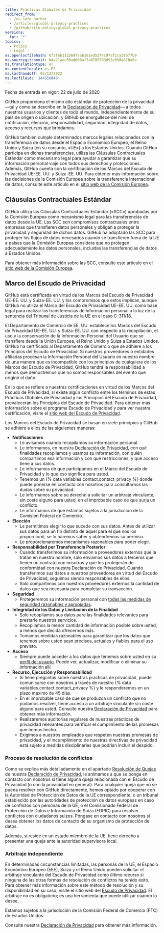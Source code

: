 ```yaml
---
title: Prácticas Globales de Privacidad
redirect_from:
  - /eu-safe-harbor
  - /articles/global-privacy-practices
  - /github/site-policy/global-privacy-practices
versions:
  fpt: '*'
topics:
  - Policy
  - Legal
ms.openlocfilehash: bf2feb111b697aa6181ed5274c97af1ca31b77b9
ms.sourcegitcommit: b4a21aae50ad008af3a0785703d93e958a878a0e
ms.translationtype: HT
ms.contentlocale: es-ES
ms.lasthandoff: 05/12/2022
ms.locfileid: '144556848'
---
```

Fecha de entrada en vigor: 22 de julio de 2020

GitHub proporciona el mismo alto estándar de protección de la privacidad —tal y como se describe en la [Declaración de Privacidad](/github/site-policy/github-privacy-statement#githubs-global-privacy-practices)— a todos nuestros usuarios y clientes de todo el mundo, independientemente de su país de origen o ubicación, y GitHub se enorgullece del nivel de notificación, elección, responsabilidad, seguridad, integridad de datos, acceso y recursos que brindamos. 

GitHub también cumple determinados marcos legales relacionados con la transferencia de datos desde el Espacio Económico Europeo, el Reino Unido y Suiza (en su conjunto, «UE») a los Estados Unidos. Cuando GitHub participa en dichas transferencias, utiliza las Cláusulas Contractuales Estándar como mecanismo legal para ayudar a garantizar que su información personal viaje con todos sus derechos y protecciones. Además, GitHub cuenta con la certificación de los Marcos del Escudo de Privacidad UE-EE. UU. y Suiza-EE. UU. Para obtener más información sobre las decisiones de la Comisión Europea sobre la transferencia internacional de datos, consulte este artículo en el [sitio web de la Comisión Europea](https://ec.europa.eu/info/law/law-topic/data-protection/international-dimension-data-protection_en).

## <a name="standard-contractual-clauses"></a>Cláusulas Contractuales Estándar

GitHub utiliza las Cláusulas Contractuales Estándar («SCC») aprobadas por la Comisión Europea como mecanismo legal para las transferencias de datos desde la UE. Las SCC son compromisos contractuales entre empresas que transfieren datos personales y obligan a proteger la privacidad y seguridad de dichos datos. GitHub ha adoptado las SCC para proteger los flujos de datos necesarios cuando se transfieren fuera de la UE a países que la Comisión Europea considera que no protegen adecuadamente los datos personales, incluidas las transferencias de datos a Estados Unidos. 

Para obtener más información sobre las SCC, consulte este artículo en el [sitio web de la Comisión Europea](https://ec.europa.eu/info/law/law-topic/data-protection/international-dimension-data-protection/standard-contractual-clauses-scc_en). 

## <a name="privacy-shield-framework"></a>Marco del Escudo de Privacidad

GitHub está certificada en virtud de los Marcos del Escudo de Privacidad UE-EE. UU. y Suiza-EE. UU. y los compromisos que estos implican, aunque GitHub no utiliza el Marco del Escudo de Privacidad UE-EE. UU. como base legal para realizar las transferencias de información personal a la luz de la sentencia del Tribunal de Justicia de la UE en el caso C-311/18.

El Departamento de Comercio de EE. UU. establece los Marcos del Escudo de Privacidad UE-EE. UU. y Suiza-EE. UU. con respecto a la recopilación, el uso y la conservación de la Información Personal del Usuario que se transfiere desde la Unión Europea, el Reino Unido y Suiza a Estados Unidos. GitHub ha certificado al Departamento de Comercio que se adhiere a los Principios del Escudo de Privacidad. Si nuestros proveedores o entidades afiliadas procesan la Información Personal del Usuario en nuestro nombre de una manera que es incompatible con los principios de cualquiera de los Marcos del Escudo de Privacidad, GitHub tendrá la responsabilidad a menos que demostremos que no somos responsables del evento que originó el daño.

En lo que se refiere a nuestras certificaciones en virtud de los Marcos del Escudo de Privacidad, si existe algún conflicto entre los términos de estas Prácticas Globales de Privacidad y los Principios del Escudo de Privacidad, prevalecerán los Principios del Escudo de Privacidad. Para obtener más información sobre el programa Escudo de Privacidad y para ver nuestra certificación, visite el [sitio web del Escudo de Privacidad](https://www.privacyshield.gov/).

Los Marcos del Escudo de Privacidad se basan en siete principios y GitHub se adhiere a ellos de las siguientes maneras:

- **Notificaciones**
  - Le avisamos cuando recopilamos su información personal.
  - Le informamos, en nuestra [Declaración de Privacidad](/articles/github-privacy-statement/), con qué finalidades recopilamos y usamos su información, con quién compartimos esa información y con qué restricciones, y qué acceso tiene a sus datos.
  - Le informamos de que participamos en el Marco del Escudo de Privacidad y lo que eso significa para usted.
  - Tenemos un {% data variables.contact.contact_privacy %} donde puede ponerse en contacto con nosotros para consultarnos las dudas sobre su privacidad.
  - Le informamos sobre su derecho a solicitar un arbitraje vinculante, sin coste alguno para usted, en el improbable caso de que surja un conflicto.
  - Le informamos de que estamos sujetos a la jurisdicción de la Comisión Federal de Comercio.
- **Elección**
  - Le permitimos elegir lo que sucede con sus datos. Antes de utilizar sus datos para un fin distinto de aquel para el que nos los proporcionó, se lo haremos saber y obtendremos su permiso.
  - Le proporcionaremos mecanismos razonables para poder elegir.
- **Responsabilidad por Transferencia Posterior**
  - Cuando transferimos su información a proveedores externos que la tratan en nuestro nombre, solo enviamos sus datos a terceros que tienen un contrato con nosotros y que los protegerán de conformidad con nuestra Declaración de Privacidad. Cuando transferimos sus datos a nuestros proveedores en virtud del Escudo de Privacidad, seguimos siendo responsables de ellos.
  - Solo compartimos con nuestros proveedores externos la cantidad de datos que sea necesaria para completar su transacción.
- **Seguridad**
  - Protegeremos su información personal con [todas las medidas de seguridad razonables y apropiadas](https://github.com/security).
- **Integridad de los Datos y Limitación de la Finalidad**
  - Solo recopilamos sus datos para las finalidades relevantes para prestarle nuestros servicios.
  - Recopilamos la menor cantidad de información posible sobre usted, a menos que decida ofrecernos más.
  - Tomamos medidas razonables para garantizar que los datos que tenemos sobre usted sean precisos, actuales y fiables para el uso previsto.
- **Acceso**
  - Siempre puede acceder a los datos que tenemos sobre usted en su [perfil del usuario](https://github.com/settings/profile). Puede ver, actualizar, modificar o eliminar su información allí.
- **Recurso, Ejecución y Responsabilidad**
  - Si tiene preguntas sobre nuestras prácticas de privacidad, puede comunicarse con nosotros a través de nuestro {% data variables.contact.contact_privacy %} y le responderemos en un plazo máximo de 45 días.
  - En el improbable caso de que se produzca un conflicto que no podamos resolver, tiene acceso a un arbitraje vinculante sin coste alguno para usted. Consulte nuestra [Declaración de Privacidad](/articles/github-privacy-statement/) para obtener más información.
  - Realizaremos auditorías regulares de nuestras prácticas de privacidad relevantes para verificar el cumplimiento de las promesas que hemos hecho.
  - Exigimos a nuestros empleados que respeten nuestras promesas de privacidad, y el incumplimiento de nuestras directivas de privacidad está sujeto a medidas disciplinarias que podrían incluir el despido.


### <a name="dispute-resolution-process"></a>Proceso de resolución de conflictos

Como se explica más detalladamente en el apartado [Resolución de Quejas](/github/site-policy/github-privacy-statement#resolving-complaints) de nuestra [Declaración de Privacidad](/github/site-policy/github-privacy-statement), le animamos a que se ponga en contacto con nosotros si tiene alguna queja relacionada con el Escudo de Privacidad (o con la privacidad en general). Para cualquier queja que no se pueda resolver con GitHub directamente, hemos optado por cooperar con la Autoridad de Protección de Datos de la UE correspondiente, o un tribunal establecido por las autoridades de protección de datos europeas en caso de conflictos con personas de la UE, o el Comisionado Federal de Protección de Datos e Información de Suiza (FDPIC) para resolver conflictos con ciudadanos suizos. Póngase en contacto con nosotros si desea obtener los datos de contacto de su organismo de protección de datos.

Además, si reside en un estado miembro de la UE, tiene derecho a presentar una queja ante la autoridad supervisora local.

### <a name="independent-arbitration"></a>Arbitraje independiente

En determinadas circunstancias limitadas, las personas de la UE, el Espacio Económico Europeo (EEE), Suiza y el Reino Unido pueden solicitar el arbitraje vinculante del Escudo de Privacidad como último recurso si ninguna de las otras formas de resolución de conflictos ha tenido éxito. Para obtener más información sobre este método de resolución y su disponibilidad en su caso, visite el sitio web del [Escudo de Privacidad](https://www.privacyshield.gov/article?id=ANNEX-I-introduction). El arbitraje no es obligatorio; es una herramienta que puede utilizar cuando lo desee.

Estamos sujetos a la jurisdicción de la Comisión Federal de Comercio (FTC) de Estados Unidos.
  
Consulte nuestra [Declaración de Privacidad](/articles/github-privacy-statement/) para obtener más información.
